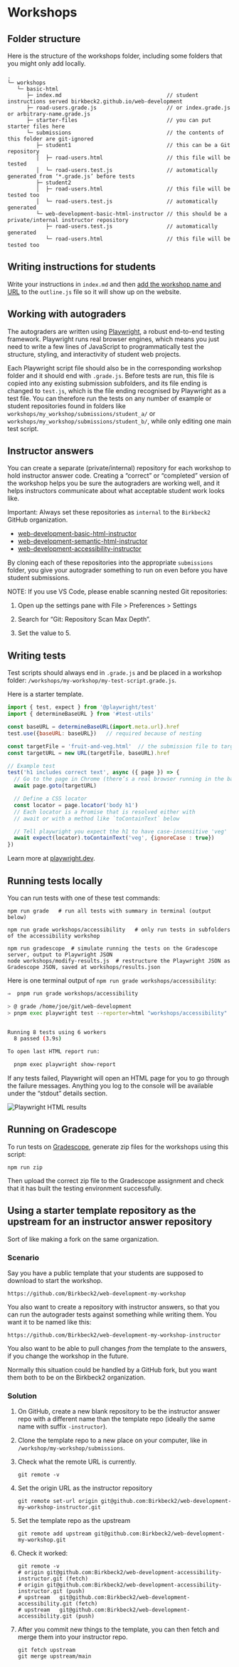 # Workshops

## Folder structure

Here is the structure of the workshops folder, including some folders that you
might only add locally.

```
.
└─ workshops
   └─ basic-html
      ├─ index.md                                 // student instructions served birkbeck2.github.io/web-development
      ├─ road-users.grade.js                      // or index.grade.js or arbitrary-name.grade.js
      ├─ starter-files                            // you can put starter files here
      └─ submissions                              // the contents of this folder are git-ignored
         ├─ student1                              // this can be a Git repository
         │  ├─ road-users.html                    // this file will be tested
         │  └─ road-users.test.js                 // automatically generated from ‘*.grade.js’ before tests
         ├─ student2
         │  ├─ road-users.html                    // this file will be tested too
         │  └─ road-users.test.js                 // automatically generated
         └─ web-development-basic-html-instructor // this should be a private/internal instructor repository
            ├─ road-users.test.js                 // automatically generated
            └─ road-users.html                    // this file will be tested too
```

## Writing instructions for students

Write your instructions in `index.md` and then [add the workshop name and
URL](https://github.com/Birkbeck2/web-development/blob/main/README.md#adding-navigation-for-lectures-and-workshops)
to the `outline.js` file so it will show up on the website.

## Working with autograders

The autograders are written using [Playwright](https://playwright.dev/),
a robust end-to-end testing framework. Playwright runs real browser
engines, which means you just need to write a few lines of JavaScript to
programmatically test the structure, styling, and interactivity of student
web projects.

Each Playwright script file should also be in the corresponding workshop
folder and it should end with `.grade.js`. Before tests are run, this
file is copied into any existing submission subfolders, and its file ending is
changed to `test.js`, which is the file ending recognised by Playwright as
a test file. You can therefore run the tests on any number of example or
student repositories found in folders like
`workshops/my_workshop/submissions/student_a/` or
`workshops/my_workshop/submissions/student_b/`, while only editing one
main test script.

## Instructor answers

You can create a separate (private/internal) repository for each workshop
to hold instructor answer code. Creating a “correct” or “completed”
version of the workshop helps you be sure the autograders are working
well, and it helps instructors communicate about what acceptable student
work looks like.

Important: Always set these repositories as `internal` to the `Birkbeck2`
GitHub organization.

- [web-development-basic-html-instructor](https://github.com/Birkbeck2/web-development-basic-html-instructor)
- [web-development-semantic-html-instructor](https://github.com/Birkbeck2/web-development-semantic-html-instructor)
- [web-development-accessibility-instructor](https://github.com/Birkbeck2/web-development-accessibility-instructor)

By cloning each of these repositories into the appropriate `submissions`
folder, you give your autograder something to run on even before you have
student submissions.

NOTE: If you use VS Code, please enable scanning nested Git repositories:

1. Open up the settings pane with File > Preferences > Settings

2. Search for “Git: Repository Scan Max Depth”.

3. Set the value to 5.

## Writing tests

Test scripts should always end in `.grade.js` and be placed in a workshop
folder: `/workshops/my-workshop/my-test-script.grade.js`.

Here is a starter template.

```js
import { test, expect } from '@playwright/test'
import { determineBaseURL } from '#test-utils'

const baseURL = determineBaseURL(import.meta.url).href
test.use({baseURL: baseURL})   // required because of nesting

const targetFile = 'fruit-and-veg.html'  // the submission file to target
const targetURL = new URL(targetFile, baseURL).href

// Example test
test('h1 includes correct text', async ({ page }) => {
  // Go to the page in Chrome (there’s a real browser running in the background)
  await page.goto(targetURL)

  // Define a CSS locator
  const locator = page.locator('body h1')
  // Each locator is a Promise that is resolved either with
  // await or with a method like `toContainText` below

  // Tell playwright you expect the h1 to have case-insensitive 'veg'
  await expect(locator).toContainText('veg', {ignoreCase : true})
})
```

Learn more at [playwright.dev](https://playwright.dev/docs/writing-tests).

## Running tests locally

You can run tests with one of these test commands:

```shell
npm run grade   # run all tests with summary in terminal (output below)

npm run grade workshops/accessibility   # only run tests in subfolders of the accessibility workshop

npm run gradescope  # simulate running the tests on the Gradescope server, output to Playwright JSON
node workshops/modify-results.js  # restructure the Playwright JSON as Gradescope JSON, saved at workshops/results.json
```

Here is one terminal output of `npm run grade workshops/accessibility`:

```sh
⇒  pnpm run grade workshops/accessibility

> @ grade /home/joe/git/web-development
> pnpm exec playwright test --reporter=html "workshops/accessibility"


Running 8 tests using 6 workers
  8 passed (3.9s)

To open last HTML report run:

  pnpm exec playwright show-report
```

If any tests failed, Playwright will open an HTML page for you to go through
the failure messages. Anything you log to the console will be available under
the “stdout” details section.

![Playwright HTML results](lectures/images/playwright-html-reporter.png)

## Running on Gradescope

To run tests on
[Gradescope](https://gradescope-autograders.readthedocs.io/en/latest/),
generate zip files for the workshops using this script:

```shell
npm run zip
```

Then upload the correct zip file to the Gradescope assignment and check
that it has built the testing environment successfully.

## Using a starter template repository as the upstream for an instructor answer repository

Sort of like making a fork on the same organization.

### Scenario

Say you have a public template that your students are supposed to download
to start the workshop.

```
https://github.com/Birkbeck2/web-development-my-workshop
```

You also want to create a repository with instructor answers, so that you
can run the autograder tests against something while writing them. You
want it to be named like this:

```
https://github.com/Birkbeck2/web-development-my-workshop-instructor
```

You also want to be able to pull changes *from* the template to the
answers, if you change the workshop in the future.

Normally this situation could be handled by a GitHub fork, but you want
them both to be on the Birkbeck2 organization.

### Solution

1. On GitHub, create a new blank repository to be the instructor answer
   repo with a different name than the template repo (ideally the same
   name with suffix `-instructor`).

2. Clone the template repo to a new place on your computer, like in
   `/workshop/my-workshop/submissions`.

3. Check what the remote URL is currently.

   ```
   git remote -v
   ```

4. Set the origin URL as the instructor repository

   ```
   git remote set-url origin git@github.com:Birkbeck2/web-development-my-workshop-instructor.git
   ```

5. Set the template repo as the upstream

   ```
   git remote add upstream git@github.com:Birkbeck2/web-development-my-workshop.git
   ```

6. Check it worked:

   ```
   git remote -v
   # origin	git@github.com:Birkbeck2/web-development-accessibility-instructor.git (fetch)
   # origin	git@github.com:Birkbeck2/web-development-accessibility-instructor.git (push)
   # upstream	git@github.com:Birkbeck2/web-development-accessibility.git (fetch)
   # upstream	git@github.com:Birkbeck2/web-development-accessibility.git (push)
   ```

7. After you commit new things to the template, you can then fetch and
   merge them into your instructor repo.

   ```
   git fetch upstream
   git merge upstream/main
   ```
